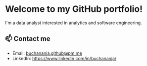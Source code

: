 # Welcome to my GitHub portfolio!

I'm a data analyst interested in analytics and software engineering.

## 📫 Contact me
- Email: buchananja.github@pm.me
- LinkedIn: https://www.linkedin.com/in/buchananja/